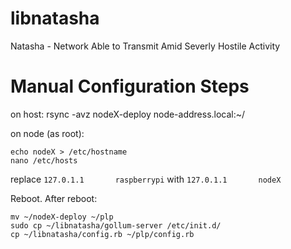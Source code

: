 libnatasha
==========

Natasha - Network Able to Transmit Amid Severly Hostile Activity 

Manual Configuration Steps
=================

on host:
rsync -avz nodeX-deploy node-address.local:~/

on node (as root):
```
echo nodeX > /etc/hostname
nano /etc/hosts
```
replace 
```127.0.1.1       raspberrypi```
with
```127.0.1.1       nodeX```

Reboot. After reboot:

```
mv ~/nodeX-deploy ~/plp
sudo cp ~/libnatasha/gollum-server /etc/init.d/
cp ~/libnatasha/config.rb ~/plp/config.rb
```
